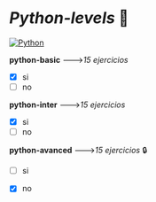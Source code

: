 # *Python-levels* 🐍

[![Python](https://img.shields.io/badge/Python-3.9+-yellow?style=for-the-badge&logo=python&logoColor=white&labelColor=101010)](https://python.org)

**python-basic** --->*15 ejercicios*
- [x] si 
- [ ] no

**python-inter** --->*15 ejercicios*
- [x] si 
- [ ] no

**python-avanced** --->*15 ejercicios* :lock:
- [ ] si 
- [x] no

